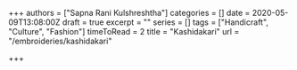 +++
authors = ["Sapna Rani Kulshreshtha"]
categories = []
date = 2020-05-09T13:08:00Z
draft = true
excerpt = ""
series = []
tags = ["Handicraft", "Culture", "Fashion"]
timeToRead = 2
title = "Kashidakari"
url = "/embroideries/kashidakari"

+++
